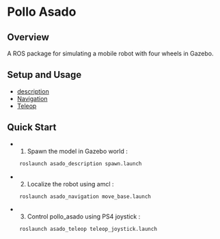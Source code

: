 # Pollo Asado
## Overview
A ROS package for simulating a mobile robot with four wheels in Gazebo.

## Setup and Usage
- [description](asado_description/README.md)   
- [Navigation](asado_navigation/README.md)
- [Teleop](asado_teleop/README.md)   

## Quick Start
- 1. Spawn the model in Gazebo world :   
```bash    
    roslaunch asado_description spawn.launch
```  

- 2. Localize the robot using amcl :   
```bash
    roslaunch asado_navigation move_base.launch
```

- 3. Control pollo_asado using PS4 joystick :       
```bash
    roslaunch asado_teleop teleop_joystick.launch
```   